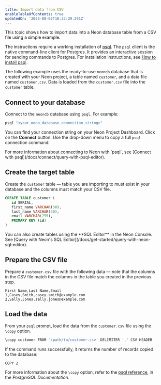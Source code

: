 ```yaml
---
title: Import data from CSV
enableTableOfContents: true
updatedOn: '2025-08-02T10:33:29.291Z'
---
```


This topic shows how to import data into a Neon database table from a CSV file using a simple example.

The instructions require a working installation of [psql](https://www.postgresql.org/download/). The `psql` client is the native command-line client for Postgres. It provides an interactive session for sending commands to Postgres. For installation instructions, see [How to install psql](/docs/connect/query-with-psql-editor#how-to-install-psql).

The following example uses the ready-to-use `neondb` database that is created with your Neon project, a table named `customer`, and a data file named `customer.csv`. Data is loaded from the `customer.csv` file into the `customer` table.

<Steps>

## Connect to your database

Connect to the `neondb` database using `psql`. For example:

```bash shouldWrap
psql "<your_neon_database_connection_string>"
```

You can find your connection string on your Neon Project Dashboard. Click on the **Connect** button. Use the drop-down menu to copy a full `psql` connection command.

<Admonition type="note">
For more information about connecting to Neon with `psql`, see [Connect with psql](/docs/connect/query-with-psql-editor).
</Admonition>

## Create the target table

Create the `customer` table — table you are importing to must exist in your database and the columns must match your CSV file.

```sql
CREATE TABLE customer (
   id SERIAL,
   first_name VARCHAR(50),
   last_name VARCHAR(50),
   email VARCHAR(255),
   PRIMARY KEY (id)
)
```

<Admonition type="tip">
You can also create tables using the **SQL Editor** in the Neon Console. See [Query with Neon's SQL Editor](/docs/get-started/query-with-neon-sql-editor).
</Admonition>

## Prepare the CSV file

Prepare a `customer.csv` file with the following data — note that the columns in the CSV file match the columns in the table you created in the previous step.

```text
First Name,Last Name,Email
1,Casey,Smith,casey.smith@example.com
2,Sally,Jones,sally.jones@example.com
```

## Load the data

From your `psql` prompt, load the data from the `customer.csv` file using the `\copy` option.

```bash
\copy customer FROM '/path/to/customer.csv' DELIMITER ',' CSV HEADER
```

If the command runs successfully, it returns the number of records copied to the database:

```bash
COPY 2
```

For more information about the `\copy` option, refer to the [psql reference](https://www.postgresql.org/docs/current/app-psql.html), in the _PostgreSQL Documentation_.

</Steps>

<NeedHelp/>
